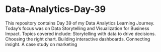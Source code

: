 # Data-Analytics-Day-39
This repository contains Day 39 of my Data Analytics Learning Journey. Today’s focus was on Data Storytelling and Visualization for Business Impact. Topics covered include:  Storytelling with data to drive decisions.  Choosing the right chart.  Building interactive dashboards.  Connecting insight.  A case study on marketing 
